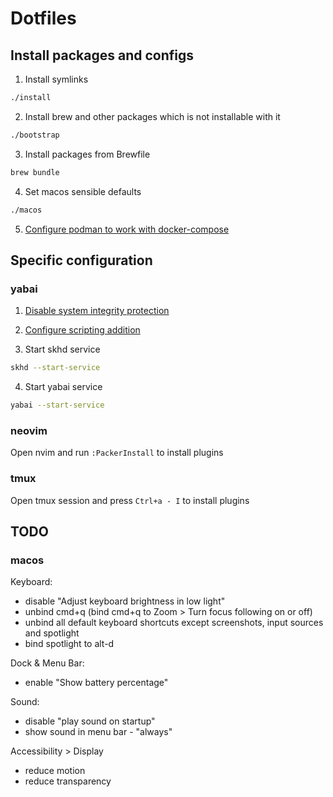 # Dotfiles

## Install packages and configs

1. Install symlinks
```sh
./install
```

2. Install brew and other packages which is not installable with it
```sh
./bootstrap
```

3. Install packages from Brewfile
```sh
brew bundle
```

4. Set macos sensible defaults
```sh
./macos
```

5. [Configure podman to work with docker-compose](https://gist.github.com/kaaquist/dab64aeb52a815b935b11c86202761a3)

## Specific configuration

### yabai
1. [Disable system integrity protection](https://github.com/koekeishiya/yabai/wiki/Disabling-System-Integrity-Protection)

2. [Configure scripting addition](https://github.com/koekeishiya/yabai/wiki/Installing-yabai-(from-HEAD)#configure-scripting-addition)

3. Start skhd service
```sh
skhd --start-service
```

4. Start yabai service
```sh
yabai --start-service
```

### neovim
Open nvim and run `:PackerInstall` to install plugins

### tmux
Open tmux session and press `Ctrl+a - I` to install plugins

## TODO

### macos
Keyboard:
- disable "Adjust keyboard brightness in low light"
- unbind cmd+q (bind cmd+q to Zoom > Turn focus following on or off)
- unbind all default keyboard shortcuts except screenshots, input sources and spotlight
- bind spotlight to alt-d

Dock & Menu Bar:
- enable "Show battery percentage"

Sound:
- disable "play sound on startup"
- show sound in menu bar - "always"

Accessibility > Display
- reduce motion
- reduce transparency
